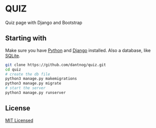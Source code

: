 # QUIZ

Quiz page with Django and Bootstrap

## Starting with

Make sure you have [Python](https://www.python.org/downloads/) and [Django](https://www.djangoproject.com/download/) installed. Also a database, like [SQLite](https://www.sqlite.org/download.html).

```bash
git clone https://github.com/dantnog/quiz.git
cd quiz
# create the db file
python3 manage.py makemigrations
python3 manage.py migrate
# start the server
python3 manage.py runserver
```

## License

[MIT Licensed](LICENSE)
